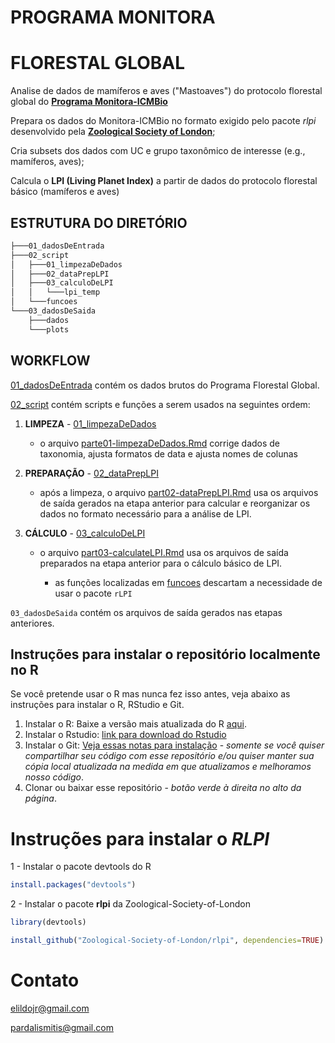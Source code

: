 # PROGRAMA MONITORA

# FLORESTAL GLOBAL

Analise de dados de mamíferos e aves ("Mastoaves") do protocolo florestal global do [**Programa Monitora-ICMBio**](https://www.icmbio.gov.br/portal/monitoramento-2016/programas-de-monitoramento-da-biodiversidade-em-ucs)

Prepara os dados do Monitora-ICMBio no formato exigido pelo pacote *rlpi* desenvolvido pela [**Zoological Society of London**](https://github.com/Zoological-Society-of-London/rlpi);

Cria subsets dos dados com UC e grupo taxonômico de interesse (e.g., mamíferos, aves);

Calcula o **LPI (Living Planet Index)** a partir de dados do protocolo florestal básico (mamíferos e aves)

## ESTRUTURA DO DIRETÓRIO

``` bash
├───01_dadosDeEntrada
├───02_script
│   ├───01_limpezaDeDados
│   ├───02_dataPrepLPI
│   ├───03_calculoDeLPI
│   │   └───lpi_temp
│   └───funcoes
└───03_dadosDeSaida
    ├───dados
    └───plots
```

## WORKFLOW

[01_dadosDeEntrada](https://github.com/ICMBio-CENAP/Programa-Monitora-Florestal-Global/tree/master/01_dadosDeEntrada "01_dadosDeEntrada") contém os dados brutos do Programa Florestal Global.

[02_script](https://github.com/ICMBio-CENAP/Programa-Monitora-Florestal-Global/tree/master/02_script "02_script") contém scripts e funções a serem usados na seguintes ordem:

1.  **LIMPEZA** - [01_limpezaDeDados](https://github.com/ICMBio-CENAP/Programa-Monitora-Florestal-Global/tree/master/02_script/01_limpezaDeDados "01_limpezaDeDados")

    -   o arquivo [parte01-limpezaDeDados.Rmd](https://github.com/ICMBio-CENAP/Programa-Monitora-Florestal-Global/blob/master/02_script/01_limpezaDeDados/parte01-limpezaDeDados.Rmd "parte01-limpezaDeDados.Rmd") corrige dados de taxonomia, ajusta formatos de data e ajusta nomes de colunas

2.  **PREPARAÇÃO** - [02_dataPrepLPI](https://github.com/ICMBio-CENAP/Programa-Monitora-Florestal-Global/tree/master/02_script/02_dataPrepLPI "02_dataPrepLPI")

    -   após a limpeza, o arquivo [part02-dataPrepLPI.Rmd](https://github.com/ICMBio-CENAP/Programa-Monitora-Florestal-Global/blob/master/02_script/02_dataPrepLPI/part02-dataPrepLPI.Rmd "part02-dataPrepLPI.Rmd") usa os arquivos de saída gerados na etapa anterior para calcular e reorganizar os dados no formato necessário para a análise de LPI.

3.  **CÁLCULO** - [03_calculoDeLPI](https://github.com/ICMBio-CENAP/Programa-Monitora-Florestal-Global/tree/master/02_script/03_calculoDeLPI "03_calculoDeLPI")

    -   o arquivo [part03-calculateLPI.Rmd](https://github.com/ICMBio-CENAP/Programa-Monitora-Florestal-Global/blob/master/02_script/03_calculoDeLPI/part03-calculateLPI.Rmd "part03-calculateLPI.Rmd") usa os arquivos de saída preparados na etapa anterior para o cálculo básico de LPI.

        -   as funções localizadas em [funcoes](https://github.com/ICMBio-CENAP/Programa-Monitora-Florestal-Global/tree/master/02_script/funcoes "funcoes") descartam a necessidade de usar o pacote `rLPI`

`03_dadosDeSaida` contém os arquivos de saída gerados nas etapas anteriores.

## Instruções para instalar o repositório localmente no R

Se você pretende usar o R mas nunca fez isso antes, veja abaixo as instruções para instalar o R, RStudio e Git.

1.  Instalar o R: Baixe a versão mais atualizada do R [aqui](https://cran.rstudio.com).
2.  Instalar o Rstudio: [link para download do Rstudio](https://www.rstudio.com/products/rstudio/download/)
3.  Instalar o Git: [Veja essas notas para instalação](https://support.rstudio.com/hc/en-us/articles/200532077-Version-Control-with-Git-and-SVN) - *somente se você quiser compartilhar seu código com esse repositório e/ou quiser manter sua cópia local atualizada na medida em que atualizamos e melhoramos nosso código*.
4.  Clonar ou baixar esse repositório - *botão verde à direita no alto da página*.

# Instruções para instalar o *RLPI*

1 - Instalar o pacote devtools do R

``` r
install.packages("devtools")
```

2 - Instalar o pacote **rlpi** da Zoological-Society-of-London

``` r
library(devtools)

install_github("Zoological-Society-of-London/rlpi", dependencies=TRUE)
```

# Contato

[elildojr\@gmail.com](mailto:elildojr@gmail.com)

[pardalismitis\@gmail.com](mailto:pardalismitis@gmail.com)
